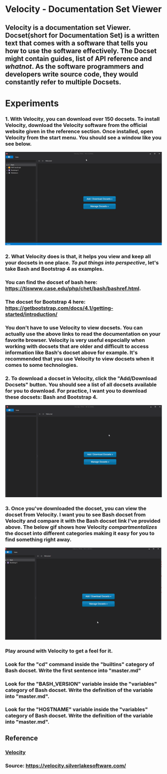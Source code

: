 # **Velocity - Documentation Set Viewer** 

## Velocity is a documentation set Viewer. Docset(short for Documentation Set) is a written text that comes with a software that tells you how to use the software effectively. The Docset might contain guides, list of API reference and _**whatnot**_. As the software programmers and developers write source code, they would constantly refer to multiple Docsets. 

# **Experiments**

### **1.** With Velocity, you can download over 150 docsets. To install Velocity, download the Velocity software from the official website given in the reference section. Once installed, open Velocity from the start menu. You should see a window like you see below. 

![](../images/pilot-01/velocity-welcome.gif)

### **2.** What Velocity does is that, it helps you view and keep all your docsets in one place. _**To put things into perspective**_, let's take Bash and Bootstrap 4 as examples. 

### You can find the docset of bash here: https://tiswww.case.edu/php/chet/bash/bashref.html.

### The docset for Bootstrap 4 here: https://getbootstrap.com/docs/4.1/getting-started/introduction/

### You don't have to use Velocity to view docsets. You can actually use the above links to read the documentation on your favorite browser. Velocity is very useful especially when working with docsets that are older and difficult to access information like Bash's docset above for example. It's recommended that you use Velocity to view docsets when it comes to some technologies. 


### **2.** To download a docset in Velocity, click the "Add/Download Docsets" button. You should see a list of all docsets available for you to download. For practice, I want you to download these docsets: Bash and Bootstrap 4. 

![](../images/pilot-01/velocity-bash-bootstrap.gif)

### **3.** Once you've downloaded the docset, you can view the docset from Velocity. I want you to see Bash docset from Velocity and compare it with the Bash docset link I've provided above. The below gif shows how Velocity _**compartmentalizes**_ the docset into different categories making it easy for you to find something right away. 

![](../images/pilot-01/compartmentalized-bash.gif)

### Play around with Velocity to get a feel for it. 

### Look for the "cd" command inside the "builtins" category of Bash docset. Write the first sentence into "master.md"
### Look for the "BASH_VERSION" variable inside the "variables" category of Bash docset. Write the definition of the variable into "master.md".
### Look for the "HOSTNAME" variable inside the "variables" category of Bash docset. Write the definition of the variable into "master.md".

## **Reference**

### [Velocity]()

### **Source:** https://velocity.silverlakesoftware.com/
